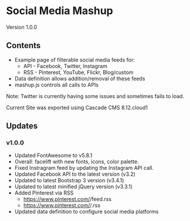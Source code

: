 # Social Media Mashup
Version 1.0.0

## Contents
* Example page of filterable social media feeds for:
  * API - Facebook, Twitter, Instagram 
  * RSS - Pinterest, YouTube, Flickr, Blog/custom
* Data definition allows addition/removal of these feeds
* mashup.js controls all calls to APIs

Note: Twitter is currently having some issues and sometimes fails to load.

Current Site was exported using Cascade CMS 8.12.cloud1

## Updates
### v1.0.0
* Updated FontAwesome to v5.8.1
* Overall: facelift with new fonts, icons, color palette.
* Fixed Instragram feed by updating the Instagram API call.
* Updated Facebook API to the latest version (v3.2)
* Updated to latest Bootstrap 3 version (v3.4.1)
* Updated to latest minified jQuery version (v3.3.1)
* Added Pinterest via RSS
  * https://www.pinterest.com/<username>/feed.rss
  * https://www.pinterest.com/<username>/<board-name>.rss
* Updated data definition to configure social media platforms
